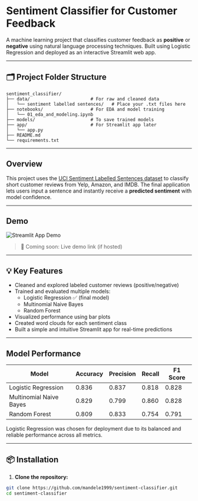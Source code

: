 # Sentiment Classifier for Customer Feedback

A machine learning project that classifies customer feedback as **positive** or **negative** using natural language processing techniques. Built using Logistic Regression and deployed as an interactive Streamlit web app.

---

## 🗂️ Project Folder Structure
```
sentiment_classifier/
├── data/                       # For raw and cleaned data
│   └── sentiment labelled sentences/   # Place your .txt files here
├── notebooks/                  # For EDA and model training
│   └── 01_eda_and_modeling.ipynb
├── models/                     # To save trained models
├── app/                        # For Streamlit app later
│   └── app.py
├── README.md
└── requirements.txt
```


---

## Overview

This project uses the [UCI Sentiment Labelled Sentences dataset](https://archive.ics.uci.edu/dataset/331/sentiment+labelled+sentences) to classify short customer reviews from Yelp, Amazon, and IMDB. The final application lets users input a sentence and instantly receive a **predicted sentiment** with model confidence.

---

## Demo

![Streamlit App Demo](outputs/streamlit_demo.gif)

> 🔗 Coming soon: Live demo link (if hosted)

---

## 💡 Key Features

- Cleaned and explored labeled customer reviews (positive/negative)
- Trained and evaluated multiple models:
  - Logistic Regression ✅ (final model)
  - Multinomial Naive Bayes
  - Random Forest
- Visualized performance using bar plots
- Created word clouds for each sentiment class
- Built a simple and intuitive Streamlit app for real-time predictions

---

## Model Performance

| Model                   | Accuracy | Precision | Recall | F1 Score |
|------------------------|----------|-----------|--------|----------|
| Logistic Regression    | 0.836    | 0.837     | 0.818  | 0.828    |
| Multinomial Naive Bayes| 0.829    | 0.799     | 0.860  | 0.828    |
| Random Forest          | 0.809    | 0.833     | 0.754  | 0.791    |

Logistic Regression was chosen for deployment due to its balanced and reliable performance across all metrics.

---

## 📦 Installation

1. **Clone the repository:**

```bash
git clone https://github.com/mandele1999/sentiment-classifier.git
cd sentiment-classifier
